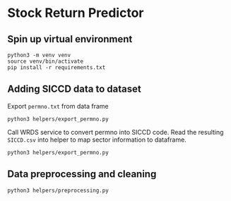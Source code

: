 # Stock Return Predictor

## Spin up virtual environment

```
python3 -m venv venv
source venv/bin/activate
pip install -r requirements.txt
``` 

## Adding SICCD data to dataset

Export `permno.txt` from data frame
```
python3 helpers/export_permno.py
```
Call WRDS service to convert permno into SICCD code.
Read the resulting `SICCD.csv` into helper to map sector information to dataframe.

```
python3 helpers/export_permno.py
```

## Data preprocessing and cleaning

```
python3 helpers/preprocessing.py
```
